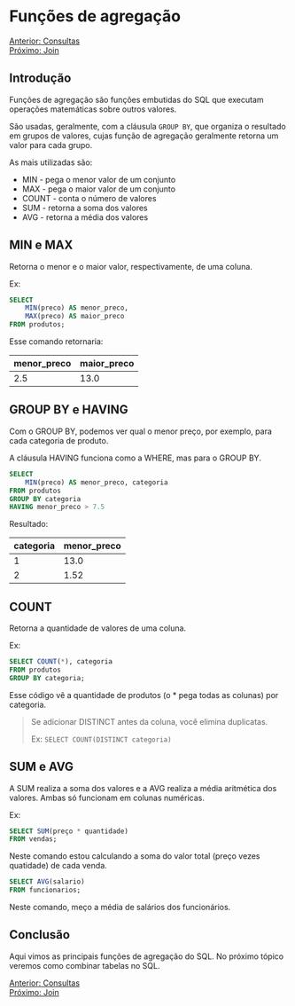 # Funções de agregação

[Anterior: Consultas](Consultas.md)
<br>
[Próximo: Join](Join.md)

## Introdução

Funções de agregação são funções embutidas do SQL que executam operações matemáticas sobre outros valores.

São usadas, geralmente, com a cláusula `GROUP BY`, que organiza o resultado em grupos de valores, cujas função de agregação geralmente retorna um valor para cada grupo.

As mais utilizadas são:

- MIN - pega o menor valor de um conjunto
- MAX - pega o maior valor de um conjunto
- COUNT - conta o número de valores
- SUM - retorna a soma dos valores
- AVG - retorna a média dos valores

## MIN e MAX

Retorna o menor e o maior valor, respectivamente, de uma coluna.

Ex:

```sql
SELECT 
    MIN(preco) AS menor_preco, 
    MAX(preco) AS maior_preco
FROM produtos;
```

Esse comando retornaria:

 menor_preco | maior_preco
------------ | ------------
 2.5         | 13.0

## GROUP BY e HAVING

Com o GROUP BY, podemos ver qual o menor preço, por exemplo, para cada categoria de produto.

A cláusula HAVING funciona como a WHERE, mas para o GROUP BY.

```sql
SELECT 
    MIN(preco) AS menor_preco, categoria
FROM produtos
GROUP BY categoria
HAVING menor_preco > 7.5
```

Resultado:

 categoria | menor_preco
---------- | ------------
 1         | 13.0
 2         | 1.52

## COUNT

Retorna a quantidade de valores de uma coluna.

Ex:

```sql
SELECT COUNT(*), categoria
FROM produtos
GROUP BY categoria;
```

Esse código vê a quantidade de produtos (o * pega todas as colunas) por categoria.

> Se adicionar DISTINCT antes da coluna, você elimina duplicatas.
>
> Ex: `SELECT COUNT(DISTINCT categoria)`

## SUM e AVG

A SUM realiza a soma dos valores e a AVG realiza a média aritmética dos valores. Ambas só funcionam em colunas numéricas.

Ex:

```sql
SELECT SUM(preço * quantidade)
FROM vendas;
```

Neste comando estou calculando a soma do valor total (preço vezes quatidade) de cada venda.

```sql
SELECT AVG(salario)
FROM funcionarios;
```

Neste comando, meço a média de salários dos funcionários.

## Conclusão

Aqui vimos as principais funções de agregação do SQL. No próximo tópico veremos como combinar tabelas no SQL.

[Anterior: Consultas](Consultas.md)
<br>
[Próximo: Join](Join.md)
